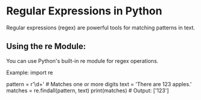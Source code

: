 # Regular Expressions in Python
Regular expressions (regex) are powerful tools for matching patterns in text.

## Using the re Module:
You can use Python's built-in re module for regex operations.

Example:
import re

pattern = r'\d+'  # Matches one or more digits
text = 'There are 123 apples.'
matches = re.findall(pattern, text)
print(matches)  # Output: ['123']


